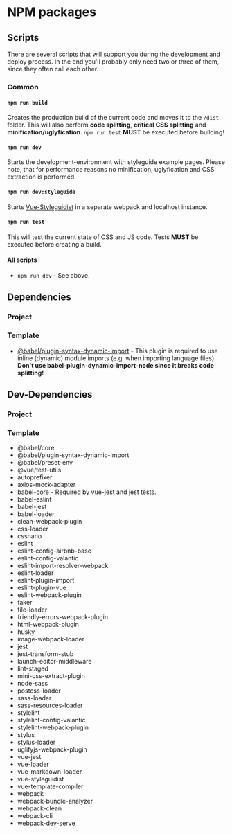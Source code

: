 # NPM packages

## Scripts

There are several scripts that will support you during the development and deploy process. In the end you'll probably only need two or three of them, since they often call each other.

### Common

#### `npm run build`

Creates the production build of the current code and moves it to the `/dist` folder. This will also perform **code splitting**, **critical CSS splitting** and **minification/uglyfication**. `npm run test` **MUST** be executed before building!

#### `npm run dev`

Starts the development-environment with styleguide example pages. Please note, that for performance reasons no minification, uglyfication and CSS extraction is performed.

#### `npm run dev:styleguide`

Starts [Vue-Styleguidist](https://github.com/vue-styleguidist/vue-styleguidist) in a separate webpack and localhost instance.

#### `npm run test`

This will test the current state of CSS and JS code. Tests **MUST** be executed before creating a build.

#### All scripts

* `npm run dev` - See above.

## Dependencies

### Project

### Template

* [@babel/plugin-syntax-dynamic-import](https://babeljs.io/docs/plugins/syntax-dynamic-import/) - This plugin is required to use inline (dynamic) module imports (e.g. when importing language files). **Don't use babel-plugin-dynamic-import-node since it breaks code splitting!**


## Dev-Dependencies

### Project

### Template
- @babel/core
- @babel/plugin-syntax-dynamic-import
- @babel/preset-env
- @vue/test-utils
- autoprefixer
- axios-mock-adapter
- babel-core - Required by vue-jest and jest tests.
- babel-eslint
- babel-jest
- babel-loader
- clean-webpack-plugin
- css-loader
- cssnano
- eslint
- eslint-config-airbnb-base
- eslint-config-valantic
- eslint-import-resolver-webpack
- eslint-loader
- eslint-plugin-import
- eslint-plugin-vue
- eslint-webpack-plugin
- faker
- file-loader
- friendly-errors-webpack-plugin
- html-webpack-plugin
- husky
- image-webpack-loader
- jest
- jest-transform-stub
- launch-editor-middleware
- lint-staged
- mini-css-extract-plugin
- node-sass
- postcss-loader
- sass-loader
- sass-resources-loader
- stylelint
- stylelint-config-valantic
- stylelint-webpack-plugin
- stylus
- stylus-loader
- uglifyjs-webpack-plugin
- vue-jest
- vue-loader
- vue-markdown-loader
- vue-styleguidist
- vue-template-compiler
- webpack
- webpack-bundle-analyzer
- webpack-clean
- webpack-cli
- webpack-dev-serve
